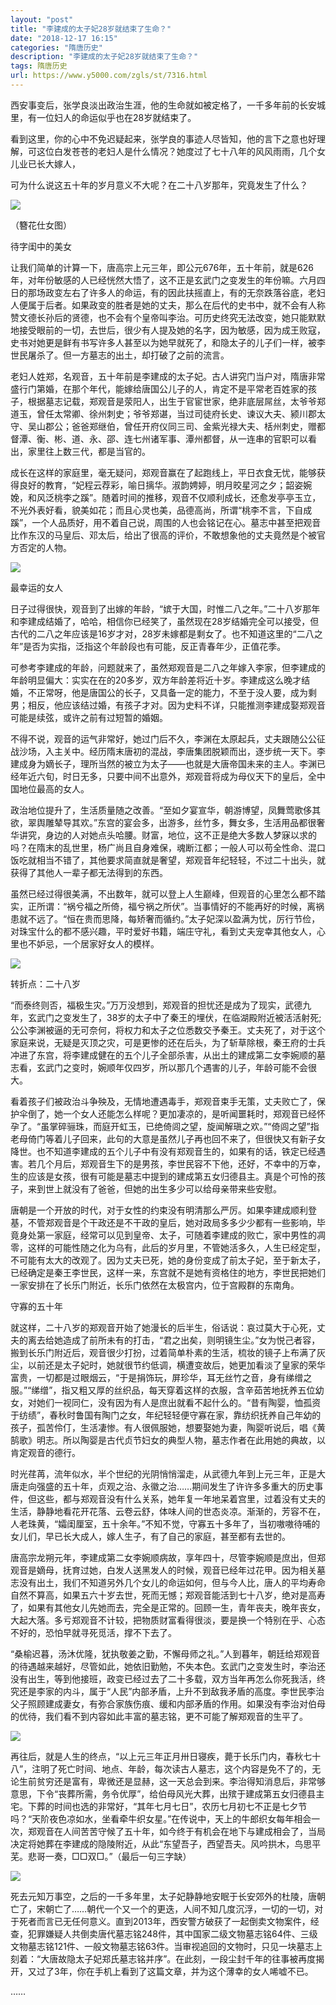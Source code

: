 ```yaml
---
layout: "post"
title: "李建成的太子妃28岁就结束了生命？"
date: "2018-12-17 16:15"
categories: "隋唐历史"
description: "李建成的太子妃28岁就结束了生命？"
tags: 隋唐历史
url: https://www.y5000.com/zgls/st/7316.html
---
```






西安事变后，张学良淡出政治生涯，他的生命就如被定格了，一千多年前的长安城里，有一位妇人的命运似乎也在28岁就结束了。

看到这里，你的心中不免迟疑起来，张学良的事迹人尽皆知，他的言下之意也好理解，可这位白发苍苍的老妇人是什么情况？她度过了七十八年的风风雨雨，几个女儿业已长大嫁人，

可为什么说这五十年的岁月意义不大呢？在二十八岁那年，究竟发生了什么？

![](https://img.y5000.com/uploads/allimg/161215/8-16121511441AW.jpg)

（簪花仕女图）

待字闺中的美女

让我们简单的计算一下，唐高宗上元三年，即公元676年，五十年前，就是626年，对年份敏感的人已经恍然大悟了，这不正是玄武门之变发生的年份嘛。六月四日的那场政变左右了许多人的命运，有的因此扶摇直上，有的无奈跌落谷底，老妇人便属于后者。如果政变的胜者是她的丈夫，那么在后代的史书中，就不会有人称赞文德长孙后的贤德，也不会有个皇帝叫李治。可历史终究无法改变，她只能默默地接受眼前的一切，去世后，很少有人提及她的名字，因为敏感，因为成王败寇，史书对她更是鲜有书写许多人甚至以为她早就死了，和隐太子的儿子们一样，被李世民屠杀了。但一方墓志的出土，却打破了之前的流言。

老妇人姓郑，名观音，五十年前是李建成的太子妃。古人讲究门当户对，隋唐非常盛行门第婚，在那个年代，能嫁给唐国公儿子的人，肯定不是平常老百姓家的孩子，根据墓志记载，郑观音是荥阳人，出生于官宦世家，绝非底层屌丝，太爷爷郑道玉，曾任太常卿、徐州刺史；爷爷郑谌，当过司徒府长史、谏议大夫、颍川郡太守、吴山郡公；爸爸郑继伯，曾任开府仪同三司、金紫光禄大夫、栝州刺史，赠都督潭、衡、彬、道、永、邵、连七州诸军事、潭州都督，从一连串的官职可以看出，家里往上数三代，都是当官的。

成长在这样的家庭里，毫无疑问，郑观音赢在了起跑线上，平日衣食无忧，能够获得良好的教育，“妃程云荐彩，喻日摛华。淑韵娉婷，明月晈星河之夕；韶姿婉娩，和风泛桃李之蹊”。随着时间的推移，观音不仅顺利成长，还愈发亭亭玉立，不光外表好看，貌美如花；而且心灵也美，品德高尚，所谓“桃李不言，下自成蹊”，一个人品质好，用不着自己说，周围的人也会铭记在心。墓志中甚至把观音比作东汉的马皇后、邓太后，给出了很高的评价，不敢想象他的丈夫竟然是个被官方否定的人物。

![](https://img.y5000.com/uploads/allimg/161215/8-161215114423N5.jpg)

最幸运的女人

日子过得很快，观音到了出嫁的年龄，“嫔于大国，时惟二八之年。”二十八岁那年和李建成结婚了，哈哈，相信你已经笑了，虽然现在28岁结婚完全可以接受，但古代的二八之年应该是16岁才对，28岁未嫁都是剩女了。也不知道这里的“二八之年”是否为实指，泛指这个年龄段也有可能，反正青春年少，正值花季。

可参考李建成的年龄，问题就来了，虽然郑观音是二八之年嫁入李家，但李建成的年龄明显偏大：实实在在的20多岁，双方年龄差将近十岁。李建成这么晚才结婚，不正常呀，他是唐国公的长子，又具备一定的能力，不至于没人要，成为剩男；相反，他应该结过婚，有孩子才对。因为史料不详，只能推测李建成娶郑观音可能是续弦，或许之前有过短暂的婚姻。

不得不说，观音的运气非常好，她过门后不久，李渊在太原起兵，丈夫跟随公公征战沙场，入主关中。经历隋末唐初的混战，李唐集团脱颖而出，逐步统一天下。李建成身为嫡长子，理所当然的被立为太子——也就是大唐帝国未来的主人。李渊已经年近六旬，时日无多，只要中间不出意外，郑观音将成为母仪天下的皇后，全中国地位最高的女人。

政治地位提升了，生活质量随之改善。“至如夕宴宣华，朝游博望，凤舞莺歌侈其欲，翠舆雕辇导其欢。”东宫的宴会多，出游多，丝竹多，舞女多，生活用品都很奢华讲究，身边的人对她点头哈腰。财富，地位，这不正是绝大多数人梦寐以求的吗？在隋末的乱世里，杨广尚且自身难保，魂断江都；一般人可以苟全性命、混口饭吃就相当不错了，其他要求简直就是奢望，郑观音年纪轻轻，不过二十出头，就获得了其他人一辈子都无法得到的东西。

虽然已经过得很美满，不出数年，就可以登上人生巅峰，但观音的心里怎么都不踏实，正所谓：“祸兮福之所倚，福兮祸之所伏”。当事情好的不能再好的时候，离祸患就不远了。“恒在贵而思降，每矫奢而循约。”太子妃深以盈满为忧，厉行节俭，对珠宝什么的都不感兴趣，平时爱好书籍，端庄守礼，看到丈夫宠幸其他女人，心里也不妒忌，一个居家好女人的模样。

![](https://img.y5000.com/uploads/allimg/161215/115205L23-0.jpg)

转折点：二十八岁

“而泰终则否，福极生灾。”万万没想到，郑观音的担忧还是成为了现实，武德九年，玄武门之变发生了，38岁的太子中了秦王的埋伏，在临湖殿附近被活活射死;公公李渊被逼的无可奈何，将权力和太子之位悉数交予秦王。丈夫死了，对于这个家庭来说，无疑是灭顶之灾，可是更惨的还在后头，为了斩草除根，秦王府的士兵冲进了东宫，将李建成健在的五个儿子全部杀害，从出土的建成第二女李婉顺的墓志看，玄武门之变时，婉顺年仅四岁，所以那几个遇害的儿子，年龄可能不会很大。

看着孩子们被政治斗争殃及，无情地遭遇毒手，郑观音束手无策，丈夫败亡了，保护伞倒了，她一个女人还能怎么样呢？更加凄凉的，是听闻噩耗时，郑观音已经怀孕了。“虽掌碎骊珠，而庭开虹玉，已绝倚闾之望，旋闻解瑱之欢。”“倚闾之望”指老母倚门等着儿子回来，此句的大意是虽然儿子再也回不来了，但很快又有新子女降世。也不知道李建成的五个儿子中有没有郑观音生的，如果有的话，铁定已经遇害。若几个月后，郑观音生下的是男孩，李世民容不下他，还好，不幸中的万幸，生的应该是女孩，很有可能是墓志中提到的建成第五女归德县主。真是个可怜的孩子，来到世上就没有了爸爸，但她的出生多少可以给母亲带来些安慰。

唐朝是一个开放的时代，对于女性的约束没有明清那么严厉。如果李建成顺利登基，不管郑观音是个干政还是不干政的皇后，她对政局多多少少都有一些影响，毕竟身处第一家庭，经常可以见到皇帝、太子，可随着李建成的败亡，家中男性的凋零，这样的可能性随之化为乌有，此后的岁月里，不管她活多久，人生已经定型，不可能有太大的改观了。因为丈夫已死，她的身份变成了前太子妃，至于新太子，已经确定是秦王李世民，这样一来，东宫就不是她有资格住的地方，李世民把她们一家安排在了长乐门附近，长乐门依然在太极宫内，位于宫殿群的东南角。

守寡的五十年

就这样，二十八岁的郑观音开始了她漫长的后半生，俗话说：哀过莫大于心死，丈夫的离去给她造成了前所未有的打击，“君之出矣，则明镜生尘。”女为悦己者容，搬到长乐门附近后，观音很少打扮，过着简单朴素的生活，梳妆的镜子上布满了灰尘，以前还是太子妃时，她就很节约低调，横遭变故后，她更加看淡了皇家的荣华富贵，一切都是过眼烟云，“于是捐饰玩，屏珍华，耳无丝竹之音，身有绨缯之服。”“绨缯”，指又粗又厚的丝织品，每天穿着这样的衣服，含辛茹苦地抚养五位幼女，对她们一视同仁，没有因为有人是庶出就看不起什么的。“昔有陶婴，恤孤资于纺绩”，春秋时鲁国有陶门之女，年纪轻轻便守寡在家，靠纺织抚养自己年幼的孩子，孤苦伶仃，生活凄惨。有人很佩服她，想要娶她为妻，陶婴听说后，唱《黄鹄歌》明志。所以陶婴是古代贞节妇女的典型人物，墓志作者在此用她的典故，以肯定观音的德行。

时光荏苒，流年似水，半个世纪的光阴悄悄溜走，从武德九年到上元三年，正是大唐走向强盛的五十年，贞观之治、永徽之治……期间发生了许许多多重大的历史事件，但这些，都与郑观音没有什么关系，她年复一年地呆着宫里，过着没有丈夫的生活，静静地看花开花落、云卷云舒，体味人间的世态炎凉。渐渐的，芳容不在，人老珠黄，“孀闺厘室，五十余年。”不知不觉，守寡五十多年了，当初嗷嗷待哺的女儿们，早已长大成人，嫁人生子，有了自己的家庭，甚至都有去世的。

唐高宗龙朔元年，李建成第二女李婉顺病故，享年四十，尽管李婉顺是庶出，但郑观音是嫡母，抚育过她，白发人送黑发人的时候，观音已经年过花甲。因为相关墓志没有出土，我们不知道另外几个女儿的命运如何，但与今人比，唐人的平均寿命自然不算高，如果五六十岁去世，死而无憾；郑观音能活到七十八岁，绝对是高寿了，如果有其他女儿先她而去，完全是正常的。回顾一生，青年丧夫，晚年丧女，大起大落。多亏郑观音不计较，把物质财富看得很淡，要是换一个特别在乎、心态不好的，恐怕早就寻死觅活，撑不下去了。

“桑榆迟暮，汤沐优隆，犹执敬姜之勤，不懈母师之礼。”人到暮年，朝廷给郑观音的待遇越来越好，尽管如此，她依旧勤勉，不失本色。玄武门之变发生时，李治还没有出生，等到他接班，政变已经过去了二十多载，双方当年再怎么你死我活，终究还是李家的内斗，属于“人民”内部矛盾，上升不到敌我矛盾的高度。李世民李治父子照顾建成妻女，有弥合家族伤痕、缓和内部矛盾的作用。如果没有李治对伯母的优待，我们看不到内容如此丰富的墓志铭，更不可能了解郑观音的生平了。

![](https://img.y5000.com/uploads/allimg/161215/1152053162-1.jpg)

再往后，就是人生的终点，“以上元三年正月卅日寝疾，薨于长乐门内，春秋七十八”，注明了死亡时间、地点、年龄，每次读古人墓志，这个内容是免不了的，无论生前贫穷还是富有，卑微还是显赫，这一天总会到来。李治得知消息后，非常够意思，下令“丧葬所需，务令优厚”，给伯母风光大葬，出殡于建成第五女归德县主宅。下葬的时间也选的非常好，“其年七月七日”，农历七月初七不正是七夕节吗？“天阶夜色凉如水，坐看牵牛织女星。”在传说中，天上的牛郎织女每年相会一次，郑观音在人间苦苦守候了五十年，如今终于有机会在地下与建成相会了，当局决定将她葬在李建成的隐陵附近，从此“东望吾子，西望吾夫。风吟拱木，鸟思平芜。悲哥一奏，□□双□。”（最后一句三字缺）

![](https://img.y5000.com/uploads/allimg/161215/115205G42-2.jpg)

死去元知万事空，之后的一千多年里，太子妃静静地安眠于长安郊外的杜陵，唐朝亡了，宋朝亡了……朝代一个又一个的更迭，人间不知几度沉浮，一切的一切，对于死者而言已无任何意义。直到2013年，西安警方破获了一起倒卖文物案件，经查，犯罪嫌疑人共倒卖唐代墓志铭248件，其中国家二级文物墓志铭64件、三级文物墓志铭121件、一般文物墓志铭63件。当审视追回的文物时，只见一块墓志上刻着：“大唐故隐太子妃郑氏墓志铭并序”。在此刻，一段尘封千年的往事被再度揭开，又过了3年，你在手机上看到了这篇文章，并为这个薄幸的女人唏嘘不已。

……
